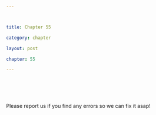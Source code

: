 ```yaml
---



title: Chapter 55

category: chapter

layout: post

chapter: 55 

---
```




<br><br><br><br>
Please report us if you find any errors so we can fix it asap!